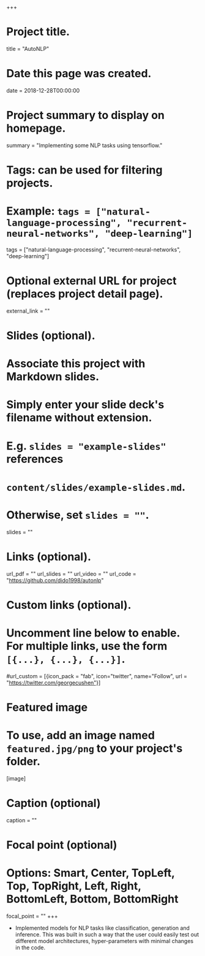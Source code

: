 +++
# Project title.
title = "AutoNLP"

# Date this page was created.
date = 2018-12-28T00:00:00

# Project summary to display on homepage.
summary = "Implementing some NLP tasks using tensorflow."

# Tags: can be used for filtering projects.
# Example: `tags = ["natural-language-processing", "recurrent-neural-networks", "deep-learning"]`
tags = ["natural-language-processing", "recurrent-neural-networks", "deep-learning"]

# Optional external URL for project (replaces project detail page).
external_link = ""

# Slides (optional).
#   Associate this project with Markdown slides.
#   Simply enter your slide deck's filename without extension.
#   E.g. `slides = "example-slides"` references 
#   `content/slides/example-slides.md`.
#   Otherwise, set `slides = ""`.
slides = ""

# Links (optional).
url_pdf = ""
url_slides = ""
url_video = ""
url_code = "https://github.com/dido1998/autonlp"

# Custom links (optional).
#   Uncomment line below to enable. For multiple links, use the form `[{...}, {...}, {...}]`.
#url_custom = [{icon_pack = "fab", icon="twitter", name="Follow", url = "https://twitter.com/georgecushen"}]

# Featured image
# To use, add an image named `featured.jpg/png` to your project's folder. 
[image]
  # Caption (optional)
  caption = ""
  
  # Focal point (optional)
  # Options: Smart, Center, TopLeft, Top, TopRight, Left, Right, BottomLeft, Bottom, BottomRight
  focal_point = ""
+++

<ul>
<li> Implemented models for NLP tasks like classification, generation and inference. This was built in such a way that the user could easily test out different model architectures, hyper-parameters with minimal changes in the code.</li>
</ul>

